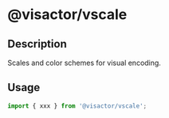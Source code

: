 # @visactor/vscale

## Description

Scales and color schemes for visual encoding.

## Usage

```typescript
import { xxx } from '@visactor/vscale';
```
